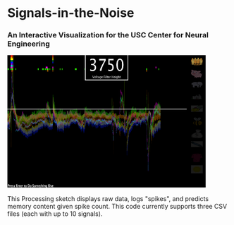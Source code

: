 # Signals-in-the-Noise
### An Interactive Visualization for the USC Center for Neural Engineering
<img src="https://github.com/GarrettMFlynn/Signals-in-the-Noise/blob/master/Images/Screen%20Shot%202019-05-06%20at%204.55.59%20PM.png" data-canonical-src="https://github.com/GarrettMFlynn/Signals-in-the-Noise/blob/master/Images/Screen%20Shot%202019-05-06%20at%204.55.59%20PM.png" width="450" height="300" /> 

This Processing sketch displays raw data, logs "spikes", and predicts memory content given spike count. This code currently supports three CSV files (each with up to 10 signals). 
